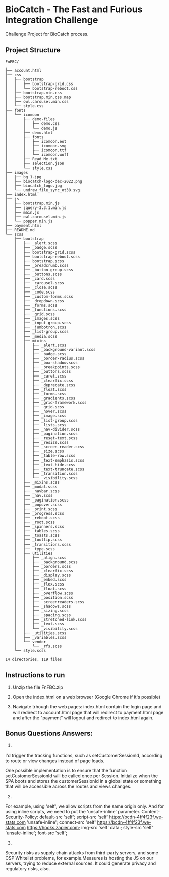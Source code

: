 # BioCatch - The Fast and Furious Integration Challenge

Challenge Project for BioCatch process.

## Project Structure

```
FnFBC/
.
├── account.html
├── css
│   ├── bootstrap
│   │   ├── bootstrap-grid.css
│   │   └── bootstrap-reboot.css
│   ├── bootstrap.min.css
│   ├── bootstrap.min.css.map
│   ├── owl.carousel.min.css
│   └── style.css
├── fonts
│   └── icomoon
│       ├── demo-files
│       │   ├── demo.css
│       │   └── demo.js
│       ├── demo.html
│       ├── fonts
│       │   ├── icomoon.eot
│       │   ├── icomoon.svg
│       │   ├── icomoon.ttf
│       │   └── icomoon.woff
│       ├── Read Me.txt
│       ├── selection.json
│       └── style.css
├── images
│   ├── bg_1.jpg
│   ├── biocatch-logo-dec-2022.png
│   ├── biocatch_logo.jpg
│   └── undraw_file_sync_ot38.svg
├── index.html
├── js
│   ├── bootstrap.min.js
│   ├── jquery-3.3.1.min.js
│   ├── main.js
│   ├── owl.carousel.min.js
│   └── popper.min.js
├── payment.html
├── README.md
└── scss
    ├── bootstrap
    │   ├── _alert.scss
    │   ├── _badge.scss
    │   ├── bootstrap-grid.scss
    │   ├── bootstrap-reboot.scss
    │   ├── bootstrap.scss
    │   ├── _breadcrumb.scss
    │   ├── _button-group.scss
    │   ├── _buttons.scss
    │   ├── _card.scss
    │   ├── _carousel.scss
    │   ├── _close.scss
    │   ├── _code.scss
    │   ├── _custom-forms.scss
    │   ├── _dropdown.scss
    │   ├── _forms.scss
    │   ├── _functions.scss
    │   ├── _grid.scss
    │   ├── _images.scss
    │   ├── _input-group.scss
    │   ├── _jumbotron.scss
    │   ├── _list-group.scss
    │   ├── _media.scss
    │   ├── mixins
    │   │   ├── _alert.scss
    │   │   ├── _background-variant.scss
    │   │   ├── _badge.scss
    │   │   ├── _border-radius.scss
    │   │   ├── _box-shadow.scss
    │   │   ├── _breakpoints.scss
    │   │   ├── _buttons.scss
    │   │   ├── _caret.scss
    │   │   ├── _clearfix.scss
    │   │   ├── _deprecate.scss
    │   │   ├── _float.scss
    │   │   ├── _forms.scss
    │   │   ├── _gradients.scss
    │   │   ├── _grid-framework.scss
    │   │   ├── _grid.scss
    │   │   ├── _hover.scss
    │   │   ├── _image.scss
    │   │   ├── _list-group.scss
    │   │   ├── _lists.scss
    │   │   ├── _nav-divider.scss
    │   │   ├── _pagination.scss
    │   │   ├── _reset-text.scss
    │   │   ├── _resize.scss
    │   │   ├── _screen-reader.scss
    │   │   ├── _size.scss
    │   │   ├── _table-row.scss
    │   │   ├── _text-emphasis.scss
    │   │   ├── _text-hide.scss
    │   │   ├── _text-truncate.scss
    │   │   ├── _transition.scss
    │   │   └── _visibility.scss
    │   ├── _mixins.scss
    │   ├── _modal.scss
    │   ├── _navbar.scss
    │   ├── _nav.scss
    │   ├── _pagination.scss
    │   ├── _popover.scss
    │   ├── _print.scss
    │   ├── _progress.scss
    │   ├── _reboot.scss
    │   ├── _root.scss
    │   ├── _spinners.scss
    │   ├── _tables.scss
    │   ├── _toasts.scss
    │   ├── _tooltip.scss
    │   ├── _transitions.scss
    │   ├── _type.scss
    │   ├── utilities
    │   │   ├── _align.scss
    │   │   ├── _background.scss
    │   │   ├── _borders.scss
    │   │   ├── _clearfix.scss
    │   │   ├── _display.scss
    │   │   ├── _embed.scss
    │   │   ├── _flex.scss
    │   │   ├── _float.scss
    │   │   ├── _overflow.scss
    │   │   ├── _position.scss
    │   │   ├── _screenreaders.scss
    │   │   ├── _shadows.scss
    │   │   ├── _sizing.scss
    │   │   ├── _spacing.scss
    │   │   ├── _stretched-link.scss
    │   │   ├── _text.scss
    │   │   └── _visibility.scss
    │   ├── _utilities.scss
    │   ├── _variables.scss
    │   └── vendor
    │       └── _rfs.scss
    └── style.scss

14 directories, 119 files
```


## Instructions to run

1. Unzip the file FnFBC.zip

2. Open the index.html on a web browser (Google Chrome if it's possible)

3. Navigate trhough the web pages:
    index.html contain the login page and will redirect to account.html page that will redirect to payment.html page and after the "payment" will logout and redirect to index.html again.



## Bonus Questions Answers:

1. 

I'd trigger the tracking functions, such as setCustomerSessionId, according to route or view changes instead of page loads.

One possible implementation is to ensure that the function setCustomerSessionId will be called once per Session. Initialize when the SPA boots and stores the customerSessionId in a global state or something that will be accessible across the routes and views changes.

2. 
For example, using 'self', we allow scripts from the same origin only. And for using inline scripts, we need to put the  'unsafe-inline' parameter.
Content-Security-Policy: 
  default-src 'self';
  script-src 'self' https://bcdn-4ff4f23f.we-stats.com 'unsafe-inline';
  connect-src 'self' https://bcdn-4ff4f23f.we-stats.com https://hooks.zapier.com;
  img-src 'self' data:;
  style-src 'self' 'unsafe-inline';
  font-src 'self';

3. 
Security risks as supply chain attacks from third-party servers, and some CSP Whitelist problems, for example.Measures is hosting the JS on our servers, trying to reduce external sources.
It could generate privacy and regulatory risks, also.

